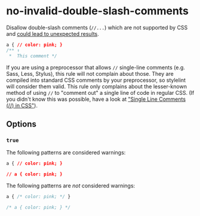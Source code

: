 # no-invalid-double-slash-comments

Disallow double-slash comments (`//...`) which are not supported by CSS and [could lead to unexpected results](http://stackoverflow.com/a/20192639/130652).

```css
a { // color: pink; }
/** ↑
 *  This comment */
```

If you are using a preprocessor that allows `//` single-line comments (e.g. Sass, Less, Stylus), this rule will not complain about those. They are compiled into standard CSS comments by your preprocessor, so stylelint will consider them valid. This rule only complains about the lesser-known method of using `//` to "comment out" a single line of code in regular CSS. (If you didn't know this was possible, have a look at ["Single Line Comments (//) in CSS"](http://www.xanthir.com/b4U10)).

## Options

### `true`

The following patterns are considered warnings:

```css
a { // color: pink; }
```

```css
// a { color: pink; }
```

The following patterns are *not* considered warnings:

```css
a { /* color: pink; */ }
```

```css
/* a { color: pink; } */
```
